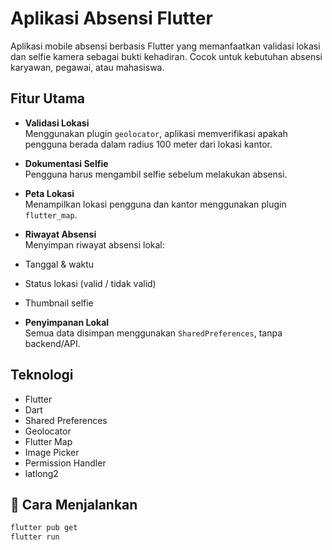 #  Aplikasi Absensi Flutter

Aplikasi mobile absensi berbasis Flutter yang memanfaatkan validasi lokasi dan selfie kamera sebagai bukti kehadiran. Cocok untuk kebutuhan absensi karyawan, pegawai, atau mahasiswa.

##  Fitur Utama

-  **Validasi Lokasi**  
  Menggunakan plugin `geolocator`, aplikasi memverifikasi apakah pengguna berada dalam radius 100 meter dari lokasi kantor.

-  **Dokumentasi Selfie**  
  Pengguna harus mengambil selfie sebelum melakukan absensi.

-  **Peta Lokasi**  
  Menampilkan lokasi pengguna dan kantor menggunakan plugin `flutter_map`.

-  **Riwayat Absensi**  
  Menyimpan riwayat absensi lokal:
  - Tanggal & waktu
  - Status lokasi (valid / tidak valid)
  - Thumbnail selfie

-  **Penyimpanan Lokal**  
  Semua data disimpan menggunakan `SharedPreferences`, tanpa backend/API.

##  Teknologi

- Flutter
- Dart
- Shared Preferences
- Geolocator
- Flutter Map
- Image Picker
- Permission Handler
- latlong2

## 🚀 Cara Menjalankan
```bash
flutter pub get
flutter run
```

